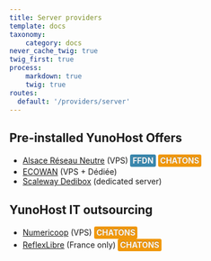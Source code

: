 ```yaml
---
title: Server providers
template: docs
taxonomy:
    category: docs
never_cache_twig: true
twig_first: true
process:
    markdown: true
    twig: true
routes:
  default: '/providers/server'
---
```


## Pre-installed YunoHost Offers

- [Alsace Réseau Neutre](https://arn-fai.net) (VPS) <span class="ffdn">FFDN</span> <span class="chatons">CHATONS</span>
- [ECOWAN](https://ecowan.fr) (VPS + Dédiée)
- [Scaleway Dedibox](https://www.scaleway.com/en/dedibox/operating-systems/) (dedicated server)

## YunoHost IT outsourcing

- [Numericoop](https://numericoop.fr/solution-sur-mesure/) (VPS) <span class="chatons">CHATONS</span>
- [ReflexLibre](https://reflexlibre.net) (France only) <span class="chatons">CHATONS</span>

<style>
.ffdn {
    background-color: #3a87ad;
    border-radius: 3px;
    display: inline-block;
    padding: 4px 4px;
    font-weight: bold;
    line-height: 14px;
    color: #f8f8f8;
    text-shadow: 0 -1px 0 rgba(0, 0, 0, 0.25);
    white-space: nowrap;
    vertical-align: baseline;
}
.chatons {
    background-color: #f0980c;
    border-radius: 3px;
    display: inline-block;
    padding: 4px 4px;
    font-weight: bold;
    line-height: 14px;
    color: #f8f8f8;
    text-shadow: 0 -1px 0 rgba(0, 0, 0, 0.25);
    white-space: nowrap;
    vertical-align: baseline;
}
</style>

